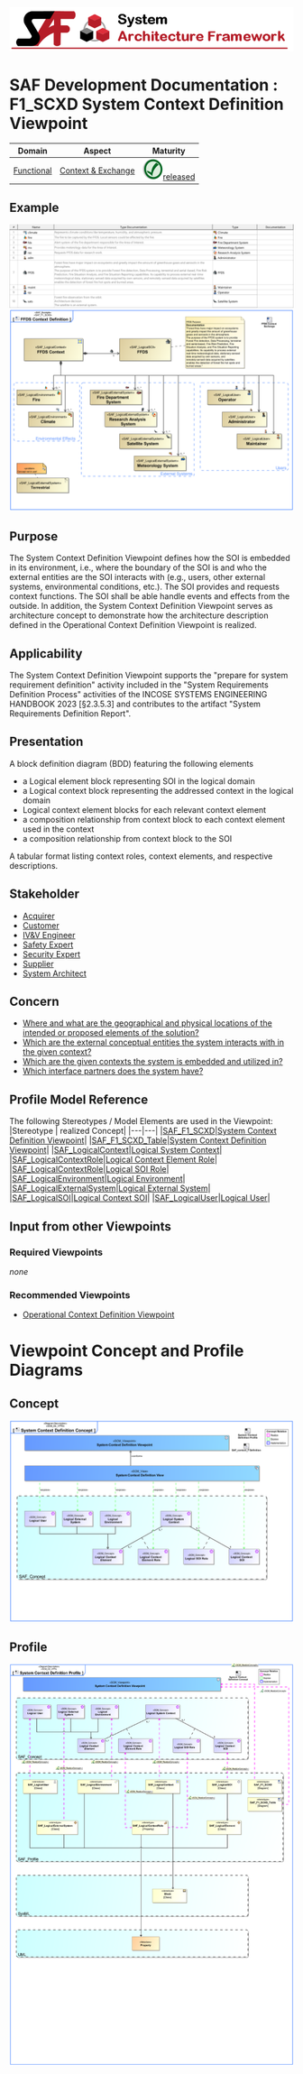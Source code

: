 ![System Architecture Framework](../../diagrams/Banner_SAF.png)
# SAF Development Documentation : **F1_SCXD** System Context Definition Viewpoint
|**Domain**|**Aspect**|**Maturity**|
| --- | --- | --- |
|[Functional](../../domains.md#Domain-Functional)|[Context & Exchange](../../aspects.md#Aspect-Context-&-Exchange)|![Released](../../diagrams/Symbol_confirmed.png )[released](../../using-saf/maturity.md#released)|
## Example
![System-Context-Definition-Viewpoint-primary-example.svg](../../diagrams/vp-examples/System-Context-Definition-Viewpoint-primary-example.svg)
![System-Context-Definition-Viewpoint-primary-example-1.svg](../../diagrams/vp-examples/System-Context-Definition-Viewpoint-primary-example-1.svg)
## Purpose
The System Context Definition Viewpoint defines how the SOI is embedded in its environment, i.e., where the boundary of the SOI is and who the external entities are the SOI interacts with (e.g., users, other external systems, environmental conditions, etc.). The SOI provides and requests context functions. The SOI shall be able handle events and effects from the outside. In addition, the System Context Definition Viewpoint serves as architecture concept to demonstrate how the architecture description defined in the Operational Context Definition Viewpoint is realized.
## Applicability
The System Context Definition Viewpoint supports the "prepare for system requirement definition" activity included in the "System Requirements Definition Process" activities of the INCOSE SYSTEMS ENGINEERING HANDBOOK 2023 [§2.3.5.3] and contributes to the artifact "System Requirements Definition Report".
## Presentation
A block definition diagram (BDD) featuring the following elements
* a Logical element block representing SOI in the logical domain
* a Logical context block representing the addressed context in the logical domain
* Logical context element blocks for each relevant context element
* a composition relationship from context block to each context element used in the context
* a composition relationship from context block to the SOI

A tabular format listing context roles, context elements, and respective descriptions.

## Stakeholder
* [Acquirer](../../stakeholders.md#Acquirer)
* [Customer](../../stakeholders.md#Customer)
* [IV&V Engineer](../../stakeholders.md#IV&V-Engineer)
* [Safety Expert](../../stakeholders.md#Safety-Expert)
* [Security Expert](../../stakeholders.md#Security-Expert)
* [Supplier](../../stakeholders.md#Supplier)
* [System Architect](../../stakeholders.md#System-Architect)
## Concern
* [Where and what are the geographical and physical locations of the intended or proposed elements of the solution?](../../concerns.md#_2021x_2_8710274_1674576759075_442496_23491)
* [Which are the external conceptual entities the system interacts with in the given context?](../../concerns.md#_2021x_2_8710274_1674576758971_129300_23418)
* [Which are the given contexts the system is embedded and utilized in?](../../concerns.md#_2021x_2_8710274_1674576758891_776196_23368)
* [Which interface partners does the system have?](../../concerns.md#_2021x_2_8710274_1674576759091_673143_23507)
## Profile Model Reference
The following Stereotypes / Model Elements are used in the Viewpoint:
|Stereotype | realized Concept|
|---|---|
|[SAF_F1_SCXD](../../stereotypes.md#saf_f1_scxd)|[System Context Definition Viewpoint](../concept/concepts.md#System-Context-Definition-Viewpoint)|
|[SAF_F1_SCXD_Table](../../stereotypes.md#saf_f1_scxd_table)|[System Context Definition Viewpoint](../concept/concepts.md#System-Context-Definition-Viewpoint)|
|[SAF_LogicalContext](../../stereotypes.md#saf_logicalcontext)|[Logical System Context](../concept/concepts.md#Logical-System-Context)|
|[SAF_LogicalContextRole](../../stereotypes.md#saf_logicalcontextrole)|[Logical Context Element Role](../concept/concepts.md#Logical-Context-Element-Role)|
|[SAF_LogicalContextRole](../../stereotypes.md#saf_logicalcontextrole)|[Logical SOI Role](../concept/concepts.md#Logical-SOI-Role)|
|[SAF_LogicalEnvironment](../../stereotypes.md#saf_logicalenvironment)|[Logical Environment](../concept/concepts.md#Logical-Environment)|
|[SAF_LogicalExternalSystem](../../stereotypes.md#saf_logicalexternalsystem)|[Logical External System](../concept/concepts.md#Logical-External-System)|
|[SAF_LogicalSOI](../../stereotypes.md#saf_logicalsoi)|[Logical Context SOI](../concept/concepts.md#Logical-Context-SOI)|
|[SAF_LogicalUser](../../stereotypes.md#saf_logicaluser)|[Logical User](../concept/concepts.md#Logical-User)|
## Input from other Viewpoints
### Required Viewpoints
*none*
### Recommended Viewpoints
* [Operational Context Definition Viewpoint](Operational-Context-Definition-Viewpoint.md)
# Viewpoint Concept and Profile Diagrams
## Concept
![System Context Definition Concept](diagrams/System-Context-Definition-Concept.svg)
## Profile
![System Context Definition Profile](diagrams/System-Context-Definition-Profile.svg)
